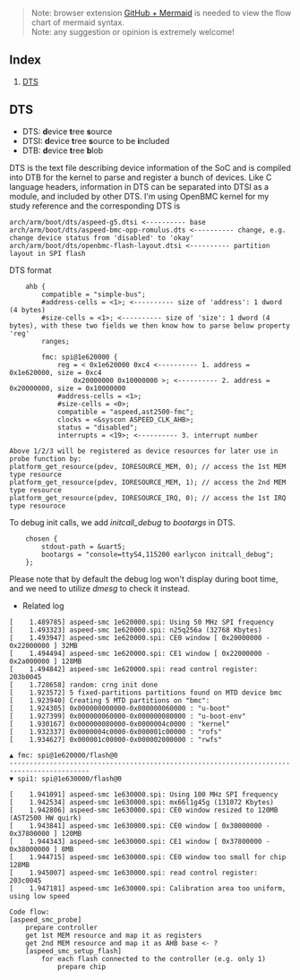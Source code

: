 > Note: browser extension [GitHub + Mermaid](https://chrome.google.com/webstore/detail/github-%20-mermaid/goiiopgdnkogdbjmncgedmgpoajilohe?hl=en)
> is needed to view the flow chart of mermaid syntax.  
> Note: any suggestion or opinion is extremely welcome!

## Index

1. [DTS](#dts)

## <a name="dts"></a> DTS

- DTS: **d**evice **t**ree **s**ource
- DTSI: **d**evice **t**ree **s**ource to be **i**ncluded
- DTB: **d**evice **t**ree **b**lob

DTS is the text file describing device information of the SoC and is compiled into DTB for the kernel to parse and register a bunch of devices. 
Like C language headers, information in DTS can be separated into DTSI as a module, and included by other DTS.
I'm using OpenBMC kernel for my study reference and the corresponding DTS is 

```
arch/arm/boot/dts/aspeed-g5.dtsi <---------- base
arch/arm/boot/dts/aspeed-bmc-opp-romulus.dts <---------- change, e.g. change device status from 'disabled' to 'okay'
arch/arm/boot/dts/openbmc-flash-layout.dtsi <---------- partition layout in SPI flash
```

DTS format
```
    ahb {
        compatible = "simple-bus";
        #address-cells = <1>; <---------- size of 'address': 1 dword (4 bytes)
        #size-cells = <1>; <---------- size of 'size': 1 dword (4 bytes), with these two fields we then know how to parse below property 'reg'
        ranges;

        fmc: spi@1e620000 {
            reg = < 0x1e620000 0xc4 <---------- 1. address = 0x1e620000, size = 0xc4
                0x20000000 0x10000000 >; <---------- 2. address = 0x20000000, size = 0x10000000
            #address-cells = <1>; 
            #size-cells = <0>; 
            compatible = "aspeed,ast2500-fmc";
            clocks = <&syscon ASPEED_CLK_AHB>;
            status = "disabled";
            interrupts = <19>; <---------- 3. interrupt number
          
Above 1/2/3 will be registered as device resources for later use in probe function by:
platform_get_resource(pdev, IORESOURCE_MEM, 0); // access the 1st MEM type resource
platform_get_resource(pdev, IORESOURCE_MEM, 1); // access the 2nd MEM type resource
platform_get_resource(pdev, IORESOURCE_IRQ, 0); // access the 1st IRQ type resouroce
```


To debug init calls, we add _initcall_debug_ to _bootargs_ in DTS.

```
    chosen {
        stdout-path = &uart5;
        bootargs = "console=ttyS4,115200 earlycon initcall_debug";
    };

```

Please note that by default the debug log won't display during boot time, and we need to utilize _dmesg_ to check it instead. 

- Related log
```
[    1.489785] aspeed-smc 1e620000.spi: Using 50 MHz SPI frequency
[    1.493323] aspeed-smc 1e620000.spi: n25q256a (32768 Kbytes)
[    1.493947] aspeed-smc 1e620000.spi: CE0 window [ 0x20000000 - 0x22000000 ] 32MB
[    1.494494] aspeed-smc 1e620000.spi: CE1 window [ 0x22000000 - 0x2a000000 ] 128MB
[    1.494842] aspeed-smc 1e620000.spi: read control register: 203b0045
[    1.728658] random: crng init done
[    1.923572] 5 fixed-partitions partitions found on MTD device bmc
[    1.923940] Creating 5 MTD partitions on "bmc":
[    1.924305] 0x000000000000-0x000000060000 : "u-boot"
[    1.927399] 0x000000060000-0x000000080000 : "u-boot-env"
[    1.930167] 0x000000080000-0x0000004c0000 : "kernel"
[    1.932337] 0x0000004c0000-0x000001c00000 : "rofs"
[    1.934627] 0x000001c00000-0x000002000000 : "rwfs"

▲ fmc: spi@1e620000/flash@0
------------------------------------------------------------------------------------------
▼ spi1: spi@1e630000/flash@0

[    1.941091] aspeed-smc 1e630000.spi: Using 100 MHz SPI frequency
[    1.942534] aspeed-smc 1e630000.spi: mx66l1g45g (131072 Kbytes)
[    1.942806] aspeed-smc 1e630000.spi: CE0 window resized to 120MB (AST2500 HW quirk)
[    1.943841] aspeed-smc 1e630000.spi: CE0 window [ 0x30000000 - 0x37800000 ] 120MB
[    1.944343] aspeed-smc 1e630000.spi: CE1 window [ 0x37800000 - 0x38000000 ] 8MB
[    1.944715] aspeed-smc 1e630000.spi: CE0 window too small for chip 128MB
[    1.945007] aspeed-smc 1e630000.spi: read control register: 203c0045
[    1.947181] aspeed-smc 1e630000.spi: Calibration area too uniform, using low speed

Code flow:
[aspeed_smc_probe]
    prepare controller
    get 1st MEM resource and map it as registers
    get 2nd MEM resource and map it as AHB base <- ?
    [aspeed_smc_setup_flash]
        for each flash connected to the controller (e.g. only 1)
            prepare chip
        
```
